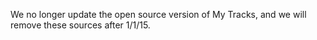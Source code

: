 We no longer update the open source version of My Tracks, and we will remove these sources after 1/1/15.